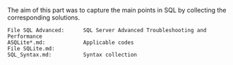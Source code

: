 The aim of this part was to capture the main points in SQL by collecting the corresponding solutions.

    File SQL Advanced:      SQL Server Advanced Troubleshooting and Performance
    ASQLite*.md:            Applicable codes
    File SQLite.md:         
    SQL_Syntax.md:          Syntax collection


